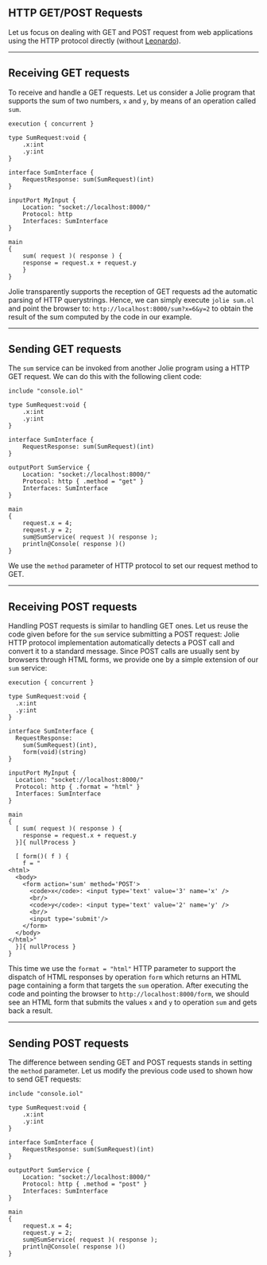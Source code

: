 ## HTTP GET/POST Requests

Let us focus on dealing with GET and POST request from web applications using the HTTP protocol directly (without [Leonardo](/documentation/web_applications/leonardo.html)).

---

## Receiving GET requests

To receive and handle a GET requests. Let us consider a Jolie program that supports the sum of two numbers, `x` and `y`, by means of an operation called `sum`.

<pre><code class="language-jolie code">execution { concurrent }

type SumRequest:void {
	.x:int
	.y:int
}

interface SumInterface {
	RequestResponse: sum(SumRequest)(int)
}

inputPort MyInput {
	Location: "socket://localhost:8000/"
	Protocol: http
	Interfaces: SumInterface
}

main
{
	sum( request )( response ) {
	response = request.x + request.y
	}
}
</code></pre>

Jolie transparently supports the reception of GET requests ad the automatic parsing of HTTP querystrings. Hence, we can simply execute `jolie sum.ol` and point the browser to: `http://localhost:8000/sum?x=6&y=2` to obtain the result of the sum computed by the code in our example.

---

## Sending GET requests

The `sum` service can be invoked from another Jolie program using a HTTP GET request. We can do this with the following client code:

<pre><code class="language-jolie code">include "console.iol"

type SumRequest:void {
	.x:int
	.y:int
}

interface SumInterface {
	RequestResponse: sum(SumRequest)(int)
}

outputPort SumService {
	Location: "socket://localhost:8000/"
	Protocol: http { .method = "get" }
	Interfaces: SumInterface
}

main
{
	request.x = 4;
	request.y = 2;
	sum@SumService( request )( response );
	println@Console( response )()
}
</code></pre>

We use the `method` parameter of HTTP protocol to set our request method to GET.

---

## Receiving POST requests

Handling POST requests is similar to handling GET ones. Let us reuse the code given before for the `sum` service submitting a POST request: Jolie HTTP protocol implementation automatically detects a POST call and convert it to a standard message. Since POST calls are usually sent by browsers through HTML forms, we provide one by a simple extension of our `sum` service:

<pre><code class="language-jolie code">execution { concurrent }

type SumRequest:void {
  .x:int
  .y:int
}

interface SumInterface {
  RequestResponse:
    sum(SumRequest)(int),
    form(void)(string)
}

inputPort MyInput {
  Location: "socket://localhost:8000/"
  Protocol: http { .format = "html" }
  Interfaces: SumInterface
}

main
{
  [ sum( request )( response ) {
    response = request.x + request.y
  }]{ nullProcess }

  [ form()( f ) {
    f = "
&lt;html&gt;
  &lt;body&gt;
    &lt;form action='sum' method='POST'&gt;
      &lt;code&gt;x&lt;/code&gt;: &lt;input type='text' value='3' name='x' /&gt;
      &lt;br/&gt;
      &lt;code&gt;y&lt;/code&gt;: &lt;input type='text' value='2' name='y' /&gt;
      &lt;br/&gt;
      &lt;input type='submit'/&gt;
    &lt;/form&gt;
  &lt;/body&gt;
&lt;/html&gt;"
  }]{ nullProcess }
}
</code></pre>

This time we use the `format = "html"` HTTP parameter to support the dispatch of HTML responses by operation `form` which returns an HTML page containing a form that targets the `sum` operation. After executing the code and pointing the browser to `http://localhost:8000/form`, we should see an HTML form that submits the values `x` and `y` to operation `sum` and gets back a result.

---

## Sending POST requests

The difference between sending GET and POST requests stands in setting the `method` parameter. Let us modify the previous code used to shown how to send GET requests:

<pre><code class="language-jolie code">include "console.iol"

type SumRequest:void {
	.x:int
	.y:int
}

interface SumInterface {
	RequestResponse: sum(SumRequest)(int)
}

outputPort SumService {
	Location: "socket://localhost:8000/"
	Protocol: http { .method = "post" }
	Interfaces: SumInterface
}

main
{
	request.x = 4;
	request.y = 2;
	sum@SumService( request )( response );
	println@Console( response )()
}
</code></pre>
